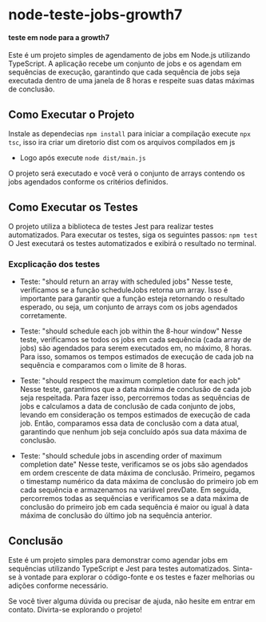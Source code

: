 # node-teste-jobs-growth7
#### teste em node para a growth7

Este é um projeto simples de agendamento de jobs em Node.js utilizando TypeScript. A aplicação recebe um conjunto de jobs e os agendam em sequências de execução, garantindo que cada sequência de jobs seja executada dentro de uma janela de 8 horas e respeite suas datas máximas de conclusão.

## Como Executar o Projeto

Instale as dependecias `npm install`
para iniciar a compilação execute `npx tsc`, isso ira criar um diretorio dist com os arquivos compilados em js
- Logo após execute `node dist/main.js`

O projeto será executado e você verá o conjunto de arrays contendo os jobs agendados conforme os critérios definidos.

## Como Executar os Testes
O projeto utiliza a biblioteca de testes Jest para realizar testes automatizados. Para executar os testes, siga os seguintes passos:
`npm test`
O Jest executará os testes automatizados e exibirá o resultado no terminal.

### Excplicação dos testes
- Teste: "should return an array with scheduled jobs"
Nesse teste, verificamos se a função scheduleJobs retorna um array. Isso é importante para garantir que a função esteja retornando o resultado esperado, ou seja, um conjunto de arrays com os jobs agendados corretamente.

- Teste: "should schedule each job within the 8-hour window"
Nesse teste, verificamos se todos os jobs em cada sequência (cada array de jobs) são agendados para serem executados em, no máximo, 8 horas. Para isso, somamos os tempos estimados de execução de cada job na sequência e comparamos com o limite de 8 horas.

- Teste: "should respect the maximum completion date for each job"
Nesse teste, garantimos que a data máxima de conclusão de cada job seja respeitada. Para fazer isso, percorremos todas as sequências de jobs e calculamos a data de conclusão de cada conjunto de jobs, levando em consideração os tempos estimados de execução de cada job. Então, comparamos essa data de conclusão com a data atual, garantindo que nenhum job seja concluído após sua data máxima de conclusão.

- Teste: "should schedule jobs in ascending order of maximum completion date"
Nesse teste, verificamos se os jobs são agendados em ordem crescente de data máxima de conclusão. Primeiro, pegamos o timestamp numérico da data máxima de conclusão do primeiro job em cada sequência e armazenamos na variável prevDate. Em seguida, percorremos todas as sequências e verificamos se a data máxima de conclusão do primeiro job em cada sequência é maior ou igual à data máxima de conclusão do último job na sequência anterior.

## Conclusão

Este é um projeto simples para demonstrar como agendar jobs em sequências utilizando TypeScript e Jest para testes automatizados. Sinta-se à vontade para explorar o código-fonte e os testes e fazer melhorias ou adições conforme necessário.

Se você tiver alguma dúvida ou precisar de ajuda, não hesite em entrar em contato. Divirta-se explorando o projeto!